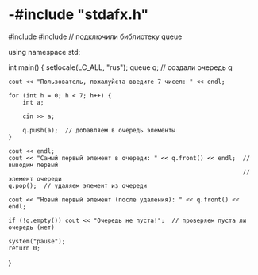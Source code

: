 

# -#include "stdafx.h"
#include <iostream>
#include <queue>  // подключили библиотеку queue

using namespace std;

int main() {
	setlocale(LC_ALL, "rus");
	queue <int> q;  // создали очередь q

	cout << "Пользователь, пожалуйста введите 7 чисел: " << endl;

	for (int h = 0; h < 7; h++) {
		int a;

		cin >> a;

		q.push(a);  // добавляем в очередь элементы
	}

	cout << endl;
	cout << "Самый первый элемент в очереди: " << q.front() << endl;  // выводим первый
																	  // элемент очереди
	q.pop();  // удаляем элемент из очереди

	cout << "Новый первый элемент (после удаления): " << q.front() << endl;

	if (!q.empty()) cout << "Очередь не пуста!";  // проверяем пуста ли очередь (нет)

	system("pause");
	return 0;
}
